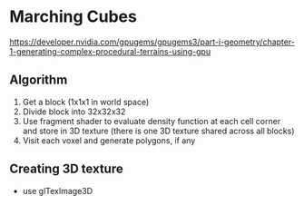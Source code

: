 # Marching Cubes
https://developer.nvidia.com/gpugems/gpugems3/part-i-geometry/chapter-1-generating-complex-procedural-terrains-using-gpu

## Algorithm
1. Get a block (1x1x1 in world space)
2. Divide block into 32x32x32
3. Use fragment shader to evaluate density function at each cell corner and store in 3D texture (there is one 3D texture shared across all blocks)
4. Visit each voxel and generate polygons, if any

## Creating 3D texture
- use glTexImage3D

